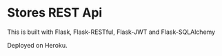# Stores REST Api

This is built with Flask, Flask-RESTful, Flask-JWT and Flask-SQLAlchemy

Deployed on Heroku.

